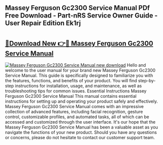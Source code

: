 ## Massey Ferguson Gc2300 Service Manual PDf Free Download - Part-nRS Service Owner Guide - User Repair Edition Ek1rj

# <h2><a href="http://bc56771.oget.top/?id=Massey+Ferguson+Gc2300+Service+Manual">🔗Download New 👉🔴 Massey Ferguson Gc2300 Service Manual</a></h2>

[![Massey Ferguson Gc2300 Service Manual new download](https://i.imgur.com/5g1atiW.png)](http://bc56771.oget.top/?id=Massey+Ferguson+Gc2300+Service+Manual)
Hello and welcome to the user manual for your brand new Massey Ferguson Gc2300 Service Manual. This guide is specifically designed to familiarize you with the features, functions, and benefits of your product. You will find step-by-step instructions for installation, usage, and maintenance, as well as troubleshooting tips for common issues. Essential Instructions Massey Ferguson Gc2300 Service Manual This manual contains essential instructions for setting up and operating your product safely and effectively. Massey Ferguson Gc2300 Service Manual comes with an impressive collection of advanced features, including facial recognition, gesture control, customizable profiles, and automated tasks, all of which can be accessed and customized through the user interface. It's our hope that the Massey Ferguson Gc2300 Service Manual has been a valuable asset as you navigate the functions of your new product. Should you have any questions or concerns, please do not hesitate to contact our customer support team.

